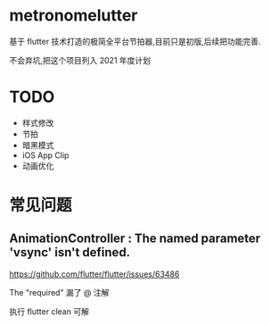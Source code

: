 # metronomelutter

基于 flutter 技术打造的极简全平台节拍器,目前只是初版,后续把功能完善.

不会弃坑,把这个项目列入 2021 年度计划

# TODO
- 样式修改
- 节拍
- 暗黑模式
- iOS App Clip
- 动画优化

# 常见问题

## AnimationController : The named parameter 'vsync' isn't defined. 

https://github.com/flutter/flutter/issues/63486

The "required" 漏了 @ 注解

执行 flutter clean 可解

